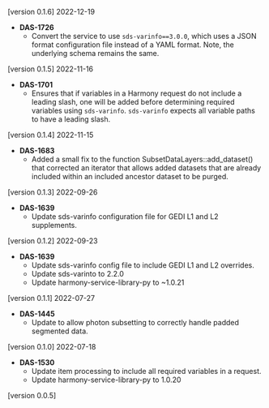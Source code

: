 [version 0.1.6] 2022-12-19

- **DAS-1726**
  - Convert the service to use `sds-varinfo==3.0.0`, which uses a JSON format
    configuration file instead of a YAML format. Note, the underlying schema
	remains the same.

[version 0.1.5] 2022-11-16

- **DAS-1701**
  - Ensures that if variables in a Harmony request do not include a leading
    slash, one will be added before determining required variables using
    `sds-varinfo`. `sds-varinfo` expects all variable paths to have a leading
    slash.

[version 0.1.4] 2022-11-15

- **DAS-1683**
  - Added a small fix to the function SubsetDataLayers::add_dataset() that corrected an iterator that allows added datasets that are already included within an included ancestor dataset to be purged.

[version 0.1.3] 2022-09-26

- **DAS-1639**
  - Update sds-varinfo configuration file for GEDI L1 and L2 supplements.

[version 0.1.2] 2022-09-23

- **DAS-1639**
   - Update sds-varinfo config file to include GEDI L1 and L2 overrides.
   - Update sds-varinto to 2.2.0
   - Update harmony-service-library-py to ~1.0.21

[version 0.1.1] 2022-07-27

- **DAS-1445**
   - Update to allow photon subsetting to correctly handle padded segmented data.

[version 0.1.0] 2022-07-18

- **DAS-1530**
   - Update item processing to include all required variables in a request.
   - Update harmony-service-library-py to 1.0.20

[version 0.0.5]
